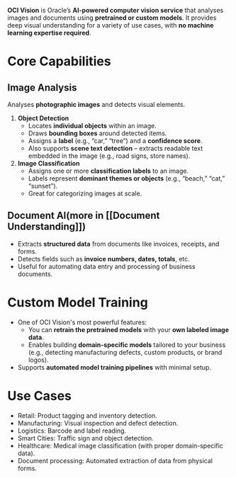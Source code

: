 **OCI Vision** is Oracle’s **AI-powered computer vision service** that analyses images and documents using **pretrained or custom models**. It provides deep visual understanding for a variety of use cases, with **no machine learning expertise required**.
# Core Capabilities

## **Image Analysis**

Analyses **photographic images** and detects visual elements.
1. **Object Detection**
	- Locates **individual objects** within an image.	    
	- Draws **bounding boxes** around detected items.	    
	- Assigns a **label** (e.g., “car,” “tree”) and a **confidence score**.	    
	- Also supports **scene text detection** – extracts readable text embedded in the image (e.g., road signs, store names).	    
 2. **Image Classification**
	- Assigns one or more **classification labels** to an image.	    
	- Labels represent **dominant themes or objects** (e.g., “beach,” “cat,” “sunset”).	    
	- Great for categorizing images at scale.    
## **Document AI(more in [[Document Understanding]])**
- Extracts **structured data** from documents like invoices, receipts, and forms.    
- Detects fields such as **invoice numbers, dates, totals**, etc.    
- Useful for automating data entry and processing of business documents.    
# Custom Model Training

- One of OCI Vision's most powerful features:    
    - You can **retrain the pretrained models** with your **own labeled image data**.
    - Enables building **domain-specific models** tailored to your business (e.g., detecting manufacturing defects, custom products, or brand logos).
- Supports **automated model training pipelines** with minimal setup.
# Use Cases

- Retail: Product tagging and inventory detection.    
- Manufacturing: Visual inspection and defect detection.
- Logistics: Barcode and label reading.
- Smart Cities: Traffic sign and object detection.
- Healthcare: Medical image classification (with proper domain-specific data).
- Document processing: Automated extraction of data from physical forms.
